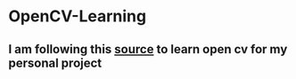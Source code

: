 # OpenCV-Learning
## I am following this [source](https://www.youtube.com/playlist?list=PLS1QulWo1RIa7D1O6skqDQ-JZ1GGHKK-K) to learn open cv for my personal project

